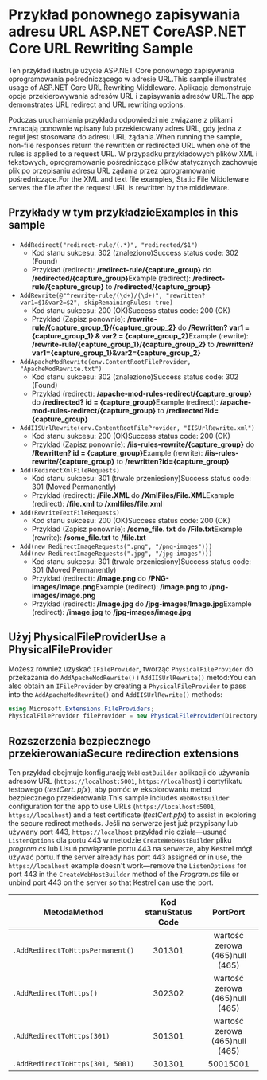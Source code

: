 # <a name="aspnet-core-url-rewriting-sample"></a><span data-ttu-id="243e8-101">Przykład ponownego zapisywania adresu URL ASP.NET Core</span><span class="sxs-lookup"><span data-stu-id="243e8-101">ASP.NET Core URL Rewriting Sample</span></span>

<span data-ttu-id="243e8-102">Ten przykład ilustruje użycie ASP.NET Core ponownego zapisywania oprogramowania pośredniczącego w adresie URL.</span><span class="sxs-lookup"><span data-stu-id="243e8-102">This sample illustrates usage of ASP.NET Core URL Rewriting Middleware.</span></span> <span data-ttu-id="243e8-103">Aplikacja demonstruje opcje przekierowywania adresów URL i zapisywania adresów URL.</span><span class="sxs-lookup"><span data-stu-id="243e8-103">The app demonstrates URL redirect and URL rewriting options.</span></span>

<span data-ttu-id="243e8-104">Podczas uruchamiania przykładu odpowiedzi nie związane z plikami zwracają ponownie wpisany lub przekierowany adres URL, gdy jedna z reguł jest stosowana do adresu URL żądania.</span><span class="sxs-lookup"><span data-stu-id="243e8-104">When running the sample, non-file responses return the rewritten or redirected URL when one of the rules is applied to a request URL.</span></span> <span data-ttu-id="243e8-105">W przypadku przykładowych plików XML i tekstowych, oprogramowanie pośredniczące plików statycznych zachowuje plik po przepisaniu adresu URL żądania przez oprogramowanie pośredniczące.</span><span class="sxs-lookup"><span data-stu-id="243e8-105">For the XML and text file examples, Static File Middleware serves the file after the request URL is rewritten by the middleware.</span></span>

## <a name="examples-in-this-sample"></a><span data-ttu-id="243e8-106">Przykłady w tym przykładzie</span><span class="sxs-lookup"><span data-stu-id="243e8-106">Examples in this sample</span></span>

* `AddRedirect("redirect-rule/(.*)", "redirected/$1")`
  - <span data-ttu-id="243e8-107">Kod stanu sukcesu: 302 (znaleziono)</span><span class="sxs-lookup"><span data-stu-id="243e8-107">Success status code: 302 (Found)</span></span>
  - <span data-ttu-id="243e8-108">Przykład (redirect): **/redirect-rule/{capture_group}** do **/redirected/{capture_group}**</span><span class="sxs-lookup"><span data-stu-id="243e8-108">Example (redirect): **/redirect-rule/{capture_group}** to **/redirected/{capture_group}**</span></span>
* `AddRewrite(@"^rewrite-rule/(\d+)/(\d+)", "rewritten?var1=$1&var2=$2", skipRemainingRules: true)`
  - <span data-ttu-id="243e8-109">Kod stanu sukcesu: 200 (OK)</span><span class="sxs-lookup"><span data-stu-id="243e8-109">Success status code: 200 (OK)</span></span>
  - <span data-ttu-id="243e8-110">Przykład (Zapisz ponownie): **/rewrite-rule/{capture_group_1}/{capture_group_2}** do **/Rewritten? var1 = {capture_group_1} & var2 = {capture_group_2}**</span><span class="sxs-lookup"><span data-stu-id="243e8-110">Example (rewrite): **/rewrite-rule/{capture_group_1}/{capture_group_2}** to **/rewritten?var1={capture_group_1}&var2={capture_group_2}**</span></span>
* `AddApacheModRewrite(env.ContentRootFileProvider, "ApacheModRewrite.txt")`
  - <span data-ttu-id="243e8-111">Kod stanu sukcesu: 302 (znaleziono)</span><span class="sxs-lookup"><span data-stu-id="243e8-111">Success status code: 302 (Found)</span></span>
  - <span data-ttu-id="243e8-112">Przykład (redirect): **/apache-mod-rules-redirect/{capture_group}** do **/redirected? id = {capture_group}**</span><span class="sxs-lookup"><span data-stu-id="243e8-112">Example (redirect): **/apache-mod-rules-redirect/{capture_group}** to **/redirected?id={capture_group}**</span></span>
* `AddIISUrlRewrite(env.ContentRootFileProvider, "IISUrlRewrite.xml")`
  - <span data-ttu-id="243e8-113">Kod stanu sukcesu: 200 (OK)</span><span class="sxs-lookup"><span data-stu-id="243e8-113">Success status code: 200 (OK)</span></span>
  - <span data-ttu-id="243e8-114">Przykład (Zapisz ponownie): **/iis-rules-rewrite/{capture_group}** do **/Rewritten? id = {capture_group}**</span><span class="sxs-lookup"><span data-stu-id="243e8-114">Example (rewrite): **/iis-rules-rewrite/{capture_group}** to **/rewritten?id={capture_group}**</span></span>
* `Add(RedirectXmlFileRequests)`
  - <span data-ttu-id="243e8-115">Kod stanu sukcesu: 301 (trwale przeniesiony)</span><span class="sxs-lookup"><span data-stu-id="243e8-115">Success status code: 301 (Moved Permanently)</span></span>
  - <span data-ttu-id="243e8-116">Przykład (redirect): **/File.XML** do **/XmlFiles/File.XML**</span><span class="sxs-lookup"><span data-stu-id="243e8-116">Example (redirect): **/file.xml** to **/xmlfiles/file.xml**</span></span>
* `Add(RewriteTextFileRequests)`
  - <span data-ttu-id="243e8-117">Kod stanu sukcesu: 200 (OK)</span><span class="sxs-lookup"><span data-stu-id="243e8-117">Success status code: 200 (OK)</span></span>
  - <span data-ttu-id="243e8-118">Przykład (Zapisz ponownie): **/some_file. txt** do **/File.txt**</span><span class="sxs-lookup"><span data-stu-id="243e8-118">Example (rewrite): **/some_file.txt** to **/file.txt**</span></span>
* `Add(new RedirectImageRequests(".png", "/png-images")))`<br>`Add(new RedirectImageRequests(".jpg", "/jpg-images")))`
  - <span data-ttu-id="243e8-119">Kod stanu sukcesu: 301 (trwale przeniesiony)</span><span class="sxs-lookup"><span data-stu-id="243e8-119">Success status code: 301 (Moved Permanently)</span></span>
  - <span data-ttu-id="243e8-120">Przykład (redirect): **/Image.png** do **/PNG-images/Image.png**</span><span class="sxs-lookup"><span data-stu-id="243e8-120">Example (redirect): **/image.png** to **/png-images/image.png**</span></span>
  - <span data-ttu-id="243e8-121">Przykład (redirect): **/Image.jpg** do **/jpg-images/Image.jpg**</span><span class="sxs-lookup"><span data-stu-id="243e8-121">Example (redirect): **/image.jpg** to **/jpg-images/image.jpg**</span></span>

## <a name="use-a-physicalfileprovider"></a><span data-ttu-id="243e8-122">Użyj PhysicalFileProvider</span><span class="sxs-lookup"><span data-stu-id="243e8-122">Use a PhysicalFileProvider</span></span>

<span data-ttu-id="243e8-123">Możesz również uzyskać `IFileProvider`, tworząc `PhysicalFileProvider` do przekazania do `AddApacheModRewrite()` i `AddIISUrlRewrite()` metod:</span><span class="sxs-lookup"><span data-stu-id="243e8-123">You can also obtain an `IFileProvider` by creating a `PhysicalFileProvider` to pass into the `AddApacheModRewrite()` and `AddIISUrlRewrite()` methods:</span></span>

```csharp
using Microsoft.Extensions.FileProviders;
PhysicalFileProvider fileProvider = new PhysicalFileProvider(Directory.GetCurrentDirectory());
```

## <a name="secure-redirection-extensions"></a><span data-ttu-id="243e8-124">Rozszerzenia bezpiecznego przekierowania</span><span class="sxs-lookup"><span data-stu-id="243e8-124">Secure redirection extensions</span></span>

<span data-ttu-id="243e8-125">Ten przykład obejmuje konfigurację `WebHostBuilder` aplikacji do używania adresów URL (`https://localhost:5001`, `https://localhost`) i certyfikatu testowego (*testCert. pfx*), aby pomóc w eksplorowaniu metod bezpiecznego przekierowania.</span><span class="sxs-lookup"><span data-stu-id="243e8-125">This sample includes `WebHostBuilder` configuration for the app to use URLs (`https://localhost:5001`, `https://localhost`) and a test certificate (*testCert.pfx*) to assist in exploring the secure redirect methods.</span></span> <span data-ttu-id="243e8-126">Jeśli na serwerze jest już przypisany lub używany port 443, `https://localhost` przykład nie działa&mdash;usunąć `ListenOptions` dla portu 443 w metodzie `CreateWebHostBuilder` pliku *program.cs* lub Usuń powiązanie portu 443 na serwerze, aby Kestrel mógł używać portu.</span><span class="sxs-lookup"><span data-stu-id="243e8-126">If the server already has port 443 assigned or in use, the `https://localhost` example doesn't work&mdash;remove the `ListenOptions` for port 443 in the `CreateWebHostBuilder` method of the *Program.cs* file or unbind port 443 on the server so that Kestrel can use the port.</span></span>

| <span data-ttu-id="243e8-127">Metoda</span><span class="sxs-lookup"><span data-stu-id="243e8-127">Method</span></span>                           | <span data-ttu-id="243e8-128">Kod stanu</span><span class="sxs-lookup"><span data-stu-id="243e8-128">Status Code</span></span> |    <span data-ttu-id="243e8-129">Port</span><span class="sxs-lookup"><span data-stu-id="243e8-129">Port</span></span>    |
| -------------------------------- | :---------: | :--------: |
| `.AddRedirectToHttpsPermanent()` |     <span data-ttu-id="243e8-130">301</span><span class="sxs-lookup"><span data-stu-id="243e8-130">301</span></span>     | <span data-ttu-id="243e8-131">wartość zerowa (465)</span><span class="sxs-lookup"><span data-stu-id="243e8-131">null (465)</span></span> |
| `.AddRedirectToHttps()`          |     <span data-ttu-id="243e8-132">302</span><span class="sxs-lookup"><span data-stu-id="243e8-132">302</span></span>     | <span data-ttu-id="243e8-133">wartość zerowa (465)</span><span class="sxs-lookup"><span data-stu-id="243e8-133">null (465)</span></span> |
| `.AddRedirectToHttps(301)`       |     <span data-ttu-id="243e8-134">301</span><span class="sxs-lookup"><span data-stu-id="243e8-134">301</span></span>     | <span data-ttu-id="243e8-135">wartość zerowa (465)</span><span class="sxs-lookup"><span data-stu-id="243e8-135">null (465)</span></span> |
| `.AddRedirectToHttps(301, 5001)` |     <span data-ttu-id="243e8-136">301</span><span class="sxs-lookup"><span data-stu-id="243e8-136">301</span></span>     |    <span data-ttu-id="243e8-137">5001</span><span class="sxs-lookup"><span data-stu-id="243e8-137">5001</span></span>    |
